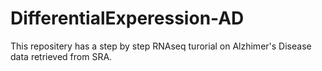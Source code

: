# DifferentialExperession-AD
This repositery has a step by step RNAseq turorial on Alzhimer's Disease data retrieved from SRA.
